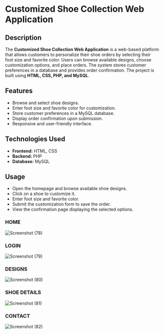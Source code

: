 # Customized Shoe Collection Web Application

## Description
The **Customized Shoe Collection Web Application** is a web-based platform that allows customers to personalize their shoe orders by selecting their foot size and favorite color. Users can browse available designs, choose customization options, and place orders. The system stores customer preferences in a database and provides order confirmation. The project is built using **HTML, CSS, PHP, and MySQL**.

## Features
- Browse and select shoe designs.
- Enter foot size and favorite color for customization.
- Store customer preferences in a MySQL database.
- Display order confirmation upon submission.
- Responsive and user-friendly interface.

## Technologies Used
- **Frontend:** HTML, CSS
- **Backend:** PHP
- **Database:** MySQL

## Usage
- Open the homepage and browse available shoe designs.
- Click on a shoe to customize it.
- Enter foot size and favorite color.
- Submit the customization form to save the order.
- View the confirmation page displaying the selected options.


### HOME
![Screenshot (78)](https://github.com/user-attachments/assets/050db016-bd3f-486d-acd8-171f39c85fa4)

### LOGIN
![Screenshot (79)](https://github.com/user-attachments/assets/326ef4e2-037c-4623-b027-1f127a377bfe)

### DESIGNS
![Screenshot (80)](https://github.com/user-attachments/assets/8209fc5f-9880-406c-82c0-91165454c2cd)

### SHOE DETAILS
![Screenshot (81)](https://github.com/user-attachments/assets/9eeb9769-0251-4c93-b235-dcd47583db2a)

### CONTACT
![Screenshot (82)](https://github.com/user-attachments/assets/d44dd4b9-0996-4d8c-8a4d-f1e86e4b7550)

  
